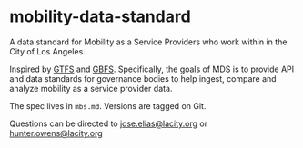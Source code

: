 # mobility-data-standard

A data standard for Mobility as a Service Providers who work within in the City of Los Angeles. 

Inspired by [GTFS](https://developers.google.com/transit/gtfs/reference/) and [GBFS](https://github.com/NABSA/gbfs). Specifically, the goals of MDS is to provide API and data standards for governance bodies to help ingest, compare and analyze mobility as a service provider data. 

The spec lives in `mbs.md`. Versions are tagged on Git. 

Questions can be directed to jose.elias@lacity.org or hunter.owens@lacity.org
